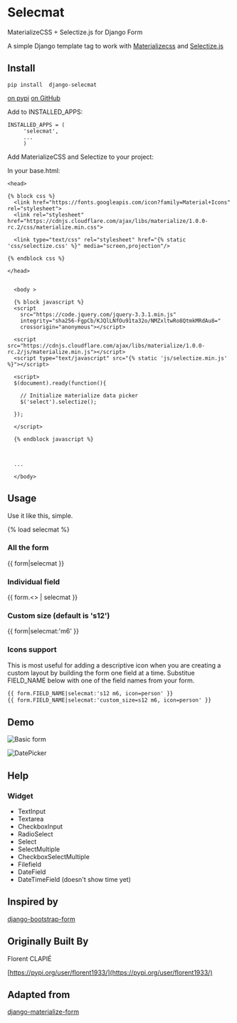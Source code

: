 # Selecmat
MaterializeCSS + Selectize.js for Django Form

A simple Django template tag to work with [Materializecss](http://materializecss.com/) and [Selectize.js](https://selectize.github.io/selectize.js/)





## Install


```
pip install  django-selecmat

```



[on pypi](https://pypi.python.org/pypi/django-selecmat)
[on GitHub](https://github.com/dwjorgeb/django-selecmat)

Add to INSTALLED_APPS:

```
INSTALLED_APPS = (
     'selecmat',
     ...
     )
```

Add MaterializeCSS and Selectize to your project:

In your base.html:

```
<head>

{% block css %}
  <link href="https://fonts.googleapis.com/icon?family=Material+Icons" rel="stylesheet">
  <link rel="stylesheet" href="https://cdnjs.cloudflare.com/ajax/libs/materialize/1.0.0-rc.2/css/materialize.min.css">

  <link type="text/css" rel="stylesheet" href="{% static 'css/selectize.css' %}" media="screen,projection"/>

{% endblock css %}

</head>
```

```

  <body >

  {% block javascript %}
  <script
    src="https://code.jquery.com/jquery-3.3.1.min.js"
    integrity="sha256-FgpCb/KJQlLNfOu91ta32o/NMZxltwRo8QtmkMRdAu8="
    crossorigin="anonymous"></script>

  <script src="https://cdnjs.cloudflare.com/ajax/libs/materialize/1.0.0-rc.2/js/materialize.min.js"></script>
  <script type="text/javascript" src="{% static 'js/selectize.min.js' %}"></script>

  <script>
  $(document).ready(function(){

    // Initialize materialize data picker
    $('select').selectize();

  });

  </script>

  {% endblock javascript %}



  ...

  </body>
```

## Usage

Use it like this, simple.

{% load selecmat %}

### All the form

{{ form|selecmat }}

### Individual field

{{ form.<<field name>> | selecmat }}


### Custom size (default is 's12')

{{ form|selecmat:'m6' }}


### Icons support
This is most useful for adding a descriptive icon when you are creating a custom layout by building the form one field at a time. Substitue FIELD_NAME below with one of the field names from your form.
```html
{{ form.FIELD_NAME|selecmat:'s12 m6, icon=person' }}
{{ form.FIELD_NAME|selecmat:'custom_size=s12 m6, icon=person' }}
```

## Demo

![Basic form](https://cloud.githubusercontent.com/assets/3958123/6165004/a1984f52-b2a4-11e4-8ae2-078505991b0d.png)

![DatePicker](https://cloud.githubusercontent.com/assets/3958123/6165005/a19bf044-b2a4-11e4-9989-6a64f9c97087.png)


## Help

### Widget

- TextInput
- Textarea
- CheckboxInput
- RadioSelect
- Select
- SelectMultiple
- CheckboxSelectMultiple
- Filefield
- DateField
- DateTimeField (doesn't show time yet)



## Inspired by

[django-bootstrap-form](https://github.com/tzangms/django-bootstrap-form)

## Originally Built By

Florent CLAPIÉ

[https://pypi.org/user/florent1933/](https://pypi.org/user/florent1933/)

## Adapted from 

[django-materialize-form](https://github.com/kalwalkden/django-materializecss-form)
